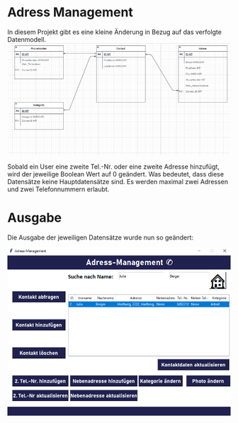 # Adress Management

In diesem Projekt gibt es eine kleine Änderung in Bezug auf das verfolgte Datenmodell.
![Datenmodell](https://github.com/denisepostl/NEWAdressContactProject/blob/main/datamodel/datamodel_new.png)

Sobald ein User eine zweite Tel.-Nr. oder eine zweite Adresse hinzufügt, wird der jeweilige Boolean Wert auf 0 geändert. Was bedeutet, dass diese Datensätze
keine Hauptdatensätze sind. Es werden maximal zwei Adressen und zwei Telefonnummern erlaubt.

# Ausgabe
Die Ausgabe der jeweiligen Datensätze wurde nun so geändert: 

![Update](https://github.com/denisepostl/NEWAdressContactProject/blob/main/img/Update.png)

